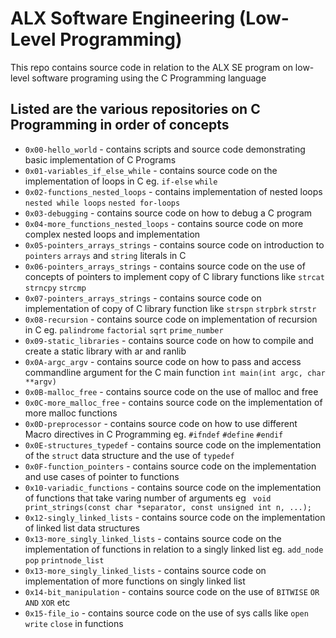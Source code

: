 # ALX Software Engineering (Low-Level Programming)
This repo contains source code in relation to the ALX SE program on low-level software programing using the C Programming language

## Listed are the various repositories on C Programming in order of concepts
- `0x00-hello_world` - contains scripts and source code demonstrating basic implementation of C Programs
- `0x01-variables_if_else_while` - contains source code on the implementation of loops in C eg. `if-else` `while`
- `0x02-functions_nested_loops` - contains implementation of nested loops `nested while loops` `nested for-loops`
- `0x03-debugging` - contains source code on how to debug a C program
- `0x04-more_functions_nested_loops` - contains source code on more complex nested loops and implementation
- `0x05-pointers_arrays_strings` - contains source code on introduction to `pointers` `arrays` and `string` literals in C
- `0x06-pointers_arrays_strings` - contains source code on the use of concepts of pointers to implement copy of C library functions like `strcat` `strncpy` `strcmp`
- `0x07-pointers_arrays_strings` - contains source code on implementation of copy of C library function like `strspn` `strpbrk` `strstr`
- `0x08-recursion` - contains source code on implementation of recursion in C eg. `palindrome` `factorial` `sqrt` `prime_number`
- `0x09-static_libraries` - contains source code on how to compile and create a static library with ar and ranlib
- `0x0A-argc_argv` - contains source code on how to pass and access commandline argument for the C main function `int main(int argc, char **argv)`
- `0x0B-malloc_free` - contains source code on the use of malloc and free
- `0x0C-more_malloc_free` - contains source code on the implementation of more malloc functions
- `0x0D-preprocessor` - contains source code on how to use different Macro directives in C Programming eg. `#ifndef` `#define` `#endif`
- `0x0E-structures_typedef` - contains source code on the implementation of the `struct` data structure and the use of `typedef`
- `0x0F-function_pointers` - contains source code on the implementation and use cases of pointer to functions
- `0x10-variadic_functions` - contains source code on the implementation of functions that take varing number of arguments eg ` void print_strings(const char *separator, const unsigned int n, ...);`
- `0x12-singly_linked_lists` - contains source code on the implementation of linked list data structures 
- `0x13-more_singly_linked_lists` - contains source code on the implementation of functions in relation to a singly linked list eg. `add_node` `pop` `printnode_list`
- `0x13-more_singly_linked_lists` - contains source code on implementation of more functions on singly linked list
- `0x14-bit_manipulation` - contains source code on the use of `BITWISE` `OR` `AND` `XOR` etc
- `0x15-file_io` - contains source code on the use of sys calls like `open` `write` `close` in functions 

